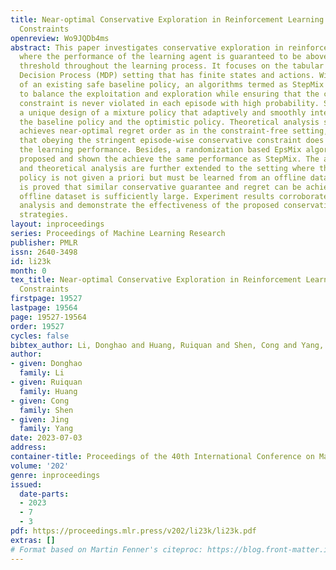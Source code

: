 ```yaml
---
title: Near-optimal Conservative Exploration in Reinforcement Learning under Episode-wise
  Constraints
openreview: Wo9JQDb4ms
abstract: This paper investigates conservative exploration in reinforcement learning
  where the performance of the learning agent is guaranteed to be above a certain
  threshold throughout the learning process. It focuses on the tabular episodic Markov
  Decision Process (MDP) setting that has finite states and actions. With the knowledge
  of an existing safe baseline policy, an algorithms termed as StepMix is proposed
  to balance the exploitation and exploration while ensuring that the conservative
  constraint is never violated in each episode with high probability. StepMix features
  a unique design of a mixture policy that adaptively and smoothly interpolates between
  the baseline policy and the optimistic policy. Theoretical analysis shows that StepMix
  achieves near-optimal regret order as in the constraint-free setting, indicating
  that obeying the stringent episode-wise conservative constraint does not compromise
  the learning performance. Besides, a randomization based EpsMix algorithm is also
  proposed and shown the achieve the same performance as StepMix. The algorithm design
  and theoretical analysis are further extended to the setting where the baseline
  policy is not given a priori but must be learned from an offline dataset, and it
  is proved that similar conservative guarantee and regret can be achieved if the
  offline dataset is sufficiently large. Experiment results corroborate the theoretical
  analysis and demonstrate the effectiveness of the proposed conservative exploration
  strategies.
layout: inproceedings
series: Proceedings of Machine Learning Research
publisher: PMLR
issn: 2640-3498
id: li23k
month: 0
tex_title: Near-optimal Conservative Exploration in Reinforcement Learning under Episode-wise
  Constraints
firstpage: 19527
lastpage: 19564
page: 19527-19564
order: 19527
cycles: false
bibtex_author: Li, Donghao and Huang, Ruiquan and Shen, Cong and Yang, Jing
author:
- given: Donghao
  family: Li
- given: Ruiquan
  family: Huang
- given: Cong
  family: Shen
- given: Jing
  family: Yang
date: 2023-07-03
address: 
container-title: Proceedings of the 40th International Conference on Machine Learning
volume: '202'
genre: inproceedings
issued:
  date-parts:
  - 2023
  - 7
  - 3
pdf: https://proceedings.mlr.press/v202/li23k/li23k.pdf
extras: []
# Format based on Martin Fenner's citeproc: https://blog.front-matter.io/posts/citeproc-yaml-for-bibliographies/
---
```

